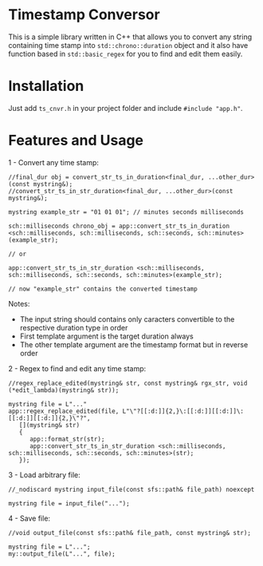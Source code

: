 # Timestamp Conversor

This is a simple library written in C++ that allows you to convert any string containing time stamp into ```std::chrono::duration``` object and it also have function based in ```std::basic_regex``` for you to find and edit them easily.

# Installation
Just add ```ts_cnvr.h``` in your project folder and include ```#include "app.h"```.

# Features and Usage

1 - Convert any time stamp:
```
//final_dur obj = convert_str_ts_in_duration<final_dur, ...other_dur>(const mystring&);
//convert_str_ts_in_str_duration<final_dur, ...other_dur>(const mystring&);

mystring example_str = "01 01 01"; // minutes seconds milliseconds

sch::milliseconds chrono_obj = app::convert_str_ts_in_duration <sch::milliseconds, sch::milliseconds, sch::seconds, sch::minutes>(example_str);

// or

app::convert_str_ts_in_str_duration <sch::milliseconds, sch::milliseconds, sch::seconds, sch::minutes>(example_str);

// now "example_str" contains the converted timestamp
```
Notes:
- The input string should contains only caracters convertible to the respective duration type in order
- First template argument is the target duration always
- The other template argument are the timestamp format but in reverse order

2 - Regex to find and edit any time stamp:
```
//regex_replace_edited(mystring& str, const mystring& rgx_str, void (*edit_lambda)(mystring& str));

mystring file = L"..."
app::regex_replace_edited(file, L"\"?[[:d:]]{2,}\:[[:d:]][[:d:]]\:[[:d:]][[:d:]]{2,}\"?",
   [](mystring& str)
   {
      app::format_str(str);
      app::convert_str_ts_in_str_duration <sch::milliseconds, sch::milliseconds, sch::seconds, sch::minutes>(str);
   });
```

3 - Load arbitrary file:
```
//_nodiscard mystring input_file(const sfs::path& file_path) noexcept

mystring file = input_file("...");
```

4 - Save file:
```
//void output_file(const sfs::path& file_path, const mystring& str);

mystring file = L"...";
my::output_file(L"...", file);
```

